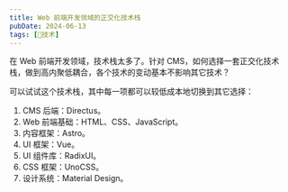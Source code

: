 ```yaml
---
title: Web 前端开发领域的正交化技术栈
pubDate: 2024-06-13
tags: [🔭技术]
---
```


在 Web 前端开发领域，技术栈太多了。针对 CMS，如何选择一套正交化技术栈，做到高内聚低耦合，各个技术的变动基本不影响其它技术？

可以试试这个技术栈，其中每一项都可以较低成本地切换到其它选择：

1. CMS 后端：Directus。
2. Web 前端基础：HTML、CSS、JavaScript。
3. 内容框架：Astro。
4. UI 框架：Vue。
5. UI 组件库：RadixUI。
6. CSS 框架：UnoCSS。
7. 设计系统：Material Design。
